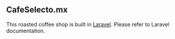 ## CafeSelecto.mx

This roasted coffee shop is built in <a href="https://laravel.com/" target="_blank">Laravel</a>. Please refer to Laravel documentation.


